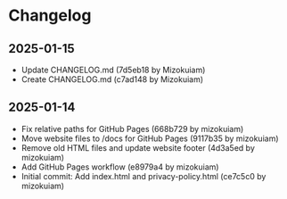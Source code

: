 # Changelog

## 2025-01-15

- Update CHANGELOG.md (7d5eb18 by Mizokuiam)
- Create CHANGELOG.md (c7ad148 by Mizokuiam)

## 2025-01-14

- Fix relative paths for GitHub Pages (668b729 by mizokuiam)
- Move website files to /docs for GitHub Pages (9117b35 by mizokuiam)
- Remove old HTML files and update website footer (4d3a5ed by mizokuiam)
- Add GitHub Pages workflow (e8979a4 by mizokuiam)
- Initial commit: Add index.html and privacy-policy.html (ce7c5c0 by mizokuiam)

